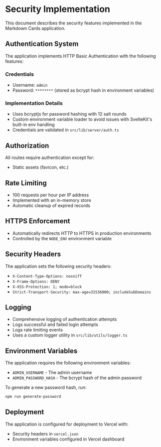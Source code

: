 # Security Implementation

This document describes the security features implemented in the Markdown Cards application.

## Authentication System

The application implements HTTP Basic Authentication with the following features:

### Credentials
- Username: `admin`
- Password: `********` (stored as bcrypt hash in environment variables)

### Implementation Details
- Uses bcryptjs for password hashing with 12 salt rounds
- Custom environment variable loader to avoid issues with SvelteKit's built-in env handling
- Credentials are validated in `src/lib/server/auth.ts`

## Authorization

All routes require authentication except for:
- Static assets (favicon, etc.)

## Rate Limiting

- 100 requests per hour per IP address
- Implemented with an in-memory store
- Automatic cleanup of expired records

## HTTPS Enforcement

- Automatically redirects HTTP to HTTPS in production environments
- Controlled by the `NODE_ENV` environment variable

## Security Headers

The application sets the following security headers:
- `X-Content-Type-Options: nosniff`
- `X-Frame-Options: DENY`
- `X-XSS-Protection: 1; mode=block`
- `Strict-Transport-Security: max-age=31536000; includeSubDomains`

## Logging

- Comprehensive logging of authentication attempts
- Logs successful and failed login attempts
- Logs rate limiting events
- Uses a custom logger utility in `src/lib/utils/logger.ts`

## Environment Variables

The application requires the following environment variables:
- `ADMIN_USERNAME` - The admin username
- `ADMIN_PASSWORD_HASH` - The bcrypt hash of the admin password

To generate a new password hash, run:
```bash
npm run generate-password
```

## Deployment

The application is configured for deployment to Vercel with:
- Security headers in `vercel.json`
- Environment variables configured in Vercel dashboard
